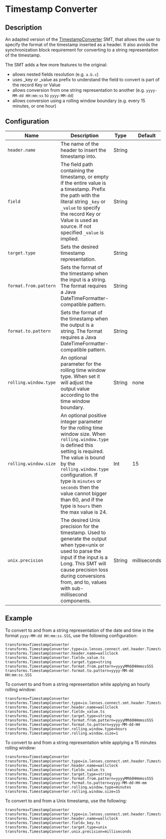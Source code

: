 # Timestamp Converter

## Description

An adapted version of the [TimestampConverter](https://github.com/apache/kafka/blob/5c2492bca71200806ccf776ea31639a90290d43e/connect/transforms/src/main/java/org/apache/kafka/connect/transforms/TimestampConverter.java#L50) SMT, that allows the user to specify the format of the timestamp inserted as a header.
It also avoids the synchronization block requirement for converting to a string representation of the timestamp.

The SMT adds a few more features to the original:

* allows nested fields resolution (e.g. `a.b.c`)
* uses _key or _value as prefix to understand the field to convert is part of the record Key or Value
* allows conversion from one string representation to another (e.g. `yyyy-MM-dd HH:mm:ss` to `yyyy-MM-dd`)
* allows conversion using a rolling window boundary (e.g. every 15 minutes, or one hour)


## Configuration


| Name                  | Description                                                                                                                                                                                                                                                                                                                          | Type   | Default      | Valid Values                                     |  
|-----------------------|--------------------------------------------------------------------------------------------------------------------------------------------------------------------------------------------------------------------------------------------------------------------------------------------------------------------------------------|--------|--------------|--------------------------------------------------| 
| `header.name`         | The name of the header to insert the timestamp into.                                                                                                                                                                                                                                                                                 | String |              |                                                  |
| `field`               | The field path containing the timestamp, or empty if the entire value is a timestamp. Prefix the path with the literal string `_key` or `_value` to specify the record Key or Value is used as source. If not specified `_value` is implied.                                                                                         | String |              |                                                  |
| `target.type`         | Sets the desired timestamp representation.                                                                                                                                                                                                                                                                                           | String |              | string,unix,date,time,timestamp                  |
| `format.from.pattern` | Sets the format of the timestamp when the input is a string. The format requires a Java DateTimeFormatter-compatible pattern.                                                                                                                                                                                                        | String |              |                                                  |
| `format.to.pattern`   | Sets the format of the timestamp when the output is a string. The format requires a Java DateTimeFormatter-compatible pattern.                                                                                                                                                                                                       | String |              |                                                  |
| `rolling.window.type` | An optional parameter for the rolling time window type. When set it will adjust the output value according to the time window boundary.                                                                                                                                                                                              | String | none         | none, hours, minutes, seconds                    |
| `rolling.window.size` | An optional positive integer parameter for the rolling time window size. When `rolling.window.type` is defined this setting is required. The value is bound by the `rolling.window.type` configuration. If type is `minutes` or `seconds` then the value cannot bigger than 60, and if the type is `hours` then the max value is 24. | Int    | 15           |                                                  |
| `unix.precision`      | The desired Unix precision for the timestamp. Used to generate the output when type=unix or used to parse the input if the input is a Long. This SMT will cause precision loss during conversions from, and to, values with sub-millisecond components.                                                                              | String | milliseconds | seconds, milliseconds, microseconds, nanoseconds |


## Example

To convert to and from a string representation of the date and time in the format `yyyy-MM-dd HH:mm:ss.SSS`, use the following configuration:

```properties
transforms=TimestampConverter
transforms.TimestampConverter.type=io.lenses.connect.smt.header.TimestampConverter
transforms.TimestampConverter.header.name=wallclock
transforms.TimestampConverter.field=_value.ts
transforms.TimestampConverter.target.type=string
transforms.TimestampConverter.format.from.pattern=yyyyMMddHHmmssSSS
transforms.TimestampConverter.format.to.pattern=yyyy-MM-dd HH:mm:ss.SSS
```

To convert to and from a string representation while applying an hourly rolling window:


```properties
transforms=TimestampConverter
transforms.TimestampConverter.type=io.lenses.connect.smt.header.TimestampConverter
transforms.TimestampConverter.header.name=wallclock
transforms.TimestampConverter.field=_value.ts
transforms.TimestampConverter.target.type=string
transforms.TimestampConverter.format.from.pattern=yyyyMMddHHmmssSSS
transforms.TimestampConverter.format.to.pattern=yyyy-MM-dd-HH
transforms.TimestampConverter.rolling.window.type=hours
transforms.TimestampConverter.rolling.window.size=1
```

To convert to and from a string representation while applying a 15 minutes rolling window:


```properties
transforms=TimestampConverter
transforms.TimestampConverter.type=io.lenses.connect.smt.header.TimestampConverter
transforms.TimestampConverter.header.name=wallclock
transforms.TimestampConverter.field=_value.ts
transforms.TimestampConverter.target.type=string
transforms.TimestampConverter.format.from.pattern=yyyyMMddHHmmssSSS
transforms.TimestampConverter.format.to.pattern=yyyy-MM-dd-HH-mm
transforms.TimestampConverter.rolling.window.type=minutes
transforms.TimestampConverter.rolling.window.size=15
```


To convert to and from a Unix timestamp, use the following:

```properties
transforms=TimestampConverter
transforms.TimestampConverter.type=io.lenses.connect.smt.header.TimestampConverter
transforms.TimestampConverter.header.name=wallclock
transforms.TimestampConverter.field=_key.ts
transforms.TimestampConverter.target.type=unix
transforms.TimestampConverter.unix.precision=milliseconds
```
